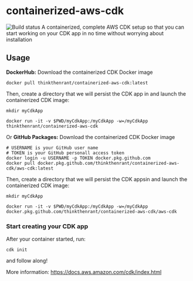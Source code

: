 # containerized-aws-cdk
![Build status](https://github.com/ThinkThenRant/containerized-aws-cdk/workflows/Publish%20Docker%20image/badge.svg "Status")
A containerized, complete AWS CDK setup so that you can start working on your CDK app in no time without worrying about installation

## Usage
**DockerHub:**
Download the containerized CDK Docker image
```
docker pull thinkthenrant/containerized-aws-cdk:latest
```

Then, create a directory that we will persist the CDK app in and launch the
containerized CDK image:
```
mkdir myCdkApp

docker run -it -v $PWD/myCdkApp:/myCdkApp -w=/myCdkApp thinkthenrant/containerized-aws-cdk
```

Or **GitHub Packages:**
Download the containerized CDK Docker image
```
# USERNAME is your GitHub user name
# TOKEN is your GitHub personall access token
docker login -u USERNAME -p TOKEN docker.pkg.github.com
docker pull docker.pkg.github.com/thinkthenrant/containerized-aws-cdk/aws-cdk:latest
```

Then, create a directory that we will persist the CDK appsin and launch the
containerized CDK image:
```
mkdir myCdkApp

docker run -it -v $PWD/myCdkApp:/myCdkApp -w=/myCdkApp docker.pkg.github.com/thinkthenrant/containerized-aws-cdk/aws-cdk
```

### Start creating your CDK app
After your container started, run:
```
cdk init
```
and follow along!

More information: https://docs.aws.amazon.com/cdk/index.html
